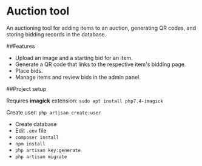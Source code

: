# Auction tool

An auctioning tool for adding items to an auction, generating QR codes, and storing bidding records in the database.

##Features
* Upload an image and a starting bid for an item.
* Generate a QR code that links to the respective item's bidding page.
* Place bids.
* Manage items and review bids in the admin panel.

##Project setup

Requires **imagick** extension: ``sudo apt install php7.4-imagick``

Create user: ``php artisan create:user``

* Create database
* Edit ``.env`` file
* ``composer install``
* ``npm install``
* ``php artisan key:generate``
* ``php artisan migrate``
